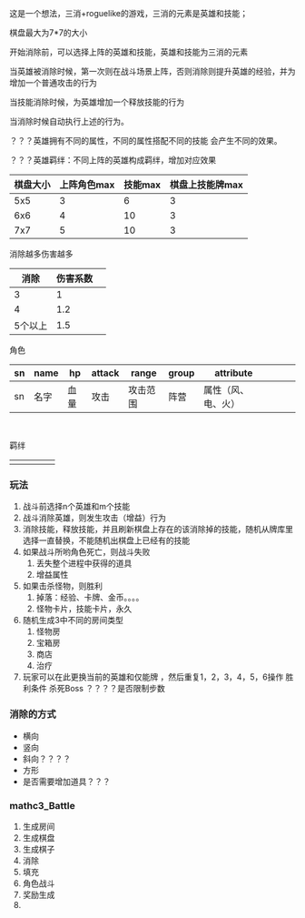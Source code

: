 这是一个想法，三消+roguelike的游戏，三消的元素是英雄和技能；

棋盘最大为7*7的大小

开始消除前，可以选择上阵的英雄和技能，英雄和技能为三消的元素

当英雄被消除时候，第一次则在战斗场景上阵，否则消除则提升英雄的经验，并为增加一个普通攻击的行为

当技能消除时候，为英雄增加一个释放技能的行为

当消除时候自动执行上述的行为。



？？？英雄拥有不同的属性，不同的属性搭配不同的技能 会产生不同的效果。

？？？英雄羁绊：不同上阵的英雄构成羁绊，增加对应效果



| 棋盘大小 | 上阵角色max | 技能max | 棋盘上技能牌max |
| -------- | ----------- | ------- | --------------- |
| 5x5      | 3           | 6       | 3               |
| 6x6      | 4           | 10      | 3               |
| 7x7      | 5           | 10      | 3               |



消除越多伤害越多

| 消除    | 伤害系数 |      |
| ------- | -------- | ---- |
| 3       | 1        |      |
| 4       | 1.2      |      |
| 5个以上 | 1.5     |      |



角色

| sn   | name | hp   | attack | range    | group | attribute          |      |      |      |
| ---- | ---- | ---- | ------ | -------- | ----- | ------------------ | ---- | ---- | ---- |
| sn   | 名字 | 血量 | 攻击   | 攻击范围 | 阵营  | 属性（风、电、火） |      |      |      |

​    

羁绊

|      |      |      |      |      |
| ---- | ---- | ---- | ---- | ---- |
|      |      |      |      |      |



### 玩法

1. 战斗前选择n个英雄和m个技能
2. 战斗消除英雄，则发生攻击（增益）行为
3. 消除技能，释放技能，并且刷新棋盘上存在的该消除掉的技能，随机从牌库里选择一直替换，不能随机出棋盘上已经有的技能
4. 如果战斗所哟角色死亡，则战斗失败
   1. 丢失整个进程中获得的道具
   2. 增益属性
5. 如果击杀怪物，则胜利
   1. 掉落：经验、卡牌、金币。。。。
   2. 怪物卡片，技能卡片，永久
6. 随机生成3中不同的房间类型
   1. 怪物房
   2. 宝箱房
   3. 商店
   4. 治疗
7. 玩家可以在此更换当前的英雄和仅能牌 ，然后重复1，2，3，4，5，6操作
胜利条件
   杀死Boss
   ？？？？是否限制步数


### 消除的方式

- 横向
- 竖向
- 斜向？？？？
- 方形   
- 是否需要增加道具？？？

### mathc3_Battle

1. 生成房间
2. 生成棋盘
3. 生成棋子
4. 消除
5. 填充
6. 角色战斗
7. 奖励生成
8. 



